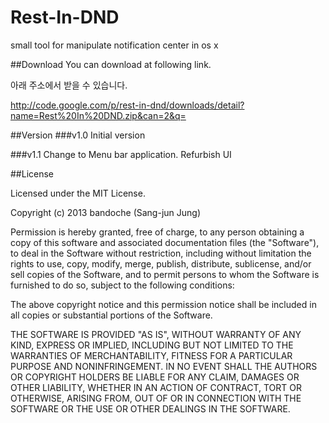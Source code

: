Rest-In-DND
===========

small tool for manipulate notification center in os x 


##Download
You can download at following link.

아래 주소에서 받을 수 있습니다.

http://code.google.com/p/rest-in-dnd/downloads/detail?name=Rest%20In%20DND.zip&can=2&q=

##Version
###v1.0
Initial version

###v1.1
Change to Menu bar application.
Refurbish UI

##License

Licensed under the MIT License.

Copyright (c) 2013 bandoche (Sang-jun Jung)

Permission is hereby granted, free of charge, to any person
obtaining a copy of this software and associated documentation
files (the "Software"), to deal in the Software without
restriction, including without limitation the rights to use,
copy, modify, merge, publish, distribute, sublicense, and/or sell
copies of the Software, and to permit persons to whom the
Software is furnished to do so, subject to the following
conditions:

The above copyright notice and this permission notice shall be
included in all copies or substantial portions of the Software.

THE SOFTWARE IS PROVIDED "AS IS", WITHOUT WARRANTY OF ANY KIND,
EXPRESS OR IMPLIED, INCLUDING BUT NOT LIMITED TO THE WARRANTIES
OF MERCHANTABILITY, FITNESS FOR A PARTICULAR PURPOSE AND
NONINFRINGEMENT. IN NO EVENT SHALL THE AUTHORS OR COPYRIGHT
HOLDERS BE LIABLE FOR ANY CLAIM, DAMAGES OR OTHER LIABILITY,
WHETHER IN AN ACTION OF CONTRACT, TORT OR OTHERWISE, ARISING
FROM, OUT OF OR IN CONNECTION WITH THE SOFTWARE OR THE USE OR
OTHER DEALINGS IN THE SOFTWARE.
